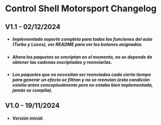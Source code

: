 # Control Shell Motorsport Changelog

## V1.1 - 02/12/2024
- ##### Implementado soporte completo para todas las funciones del auto (Turbo y Luces), ver README para ver los botones asignados.
- ##### Ahora los paquetes se encriptan en el momento, no se depende de obtener las cadenas encriptadas y reenviarlas.
- ##### Los paquetes que no necesitan ser reenviados cada cierto tiempo para generar un efecto se filtran y no se reenvian (esta condición existia antes conceptualmente pero no estaba bien implementada, jamás se cumplía).

## V1.0 - 19/11/2024
- ##### Versión inicial.